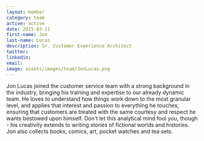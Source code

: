 ```yaml
---
layout: member
category: team
active: active
date: 2015-03-11
first-name: Jon
last-name: Lucas
description: Sr. Customer Experience Architect
twitter:
linkedin:
email:
image: assets/images/team/JonLucas.png
---
```

Jon Lucas joined the customer service team with a strong background in the industry, bringing his training and expertise to our already dynamic team. He loves to understand how things work down to the most granular level, and applies that interest and passion to everything he touches, ensuring that customers are treated with the same courtesy and respect he wants bestowed upon himself. Don't let this analytical mind fool you, though - his creativity extends to writing stories of fictional worlds and histories. Jon also collects books, comics, art, pocket watches and tea sets.
